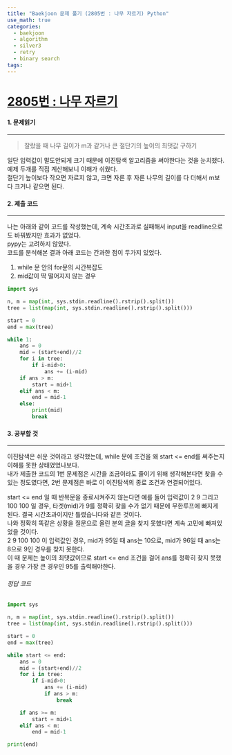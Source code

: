 ```yaml
---
title: "Baekjoon 문제 풀기 (2805번 : 나무 자르기) Python"
use_math: true
categories:
  - baekjoon
  - algorithm
  - silver3
  - retry
  - binary search
tags:
---
```



# [2805번 : 나무 자르기](https://www.acmicpc.net/problem/2805)



#### 1. 문제읽기
---

> 잘랐을 때 나무 길이가 m과 같거나 큰 절단기의 높이의 최댓값 구하기  

일단 입력값이 말도안되게 크기 때문에 이진탐색 알고리즘을 써야한다는 것을 눈치챘다.  
예제 두개를 직접 계산해보니 이해가 쉬웠다.  
절단기 높이보다 작으면 자르지 않고, 크면 자른 후 자른 나무의 길이를 다 더해서 m보다 크거나 같으면 된다.  


#### 2. 제출 코드 
---

나는 아래와 같이 코드를 작성했는데, 계속 시간초과로 실패해서 input을 readline으로도 바꿔봤지만 효과가 없었다.  
pypy는 고려하지 않았다.  
코드를 분석해본 결과 아래 코드는 간과한 점이 두가지 있었다.  

1. while 문 안의 for문의 시간복잡도  
2. mid값이 딱 떨어지지 않는 경우  


```python
import sys

n, m = map(int, sys.stdin.readline().rstrip().split())
tree = list(map(int, sys.stdin.readline().rstrip().split()))

start = 0
end = max(tree)

while 1:
    ans = 0
    mid = (start+end)//2
    for i in tree:
        if i-mid>0:
            ans += (i-mid)
    if ans > m:
        start = mid+1
    elif ans < m:
        end = mid-1
    else:
        print(mid)
        break
```




#### 3. 공부할 것
---

이진탐색은 쉬운 것이라고 생각했는데, while 문에 조건을 왜 start <= end를 써주는지 이해를 못한 상태였었나보다.  
내가 제출한 코드의 1번 문제점은 시간을 조금이라도 줄이기 위해 생각해본다면 찾을 수 있는 정도였다면, 2번 문제점은 바로 이 이진탐색의 종료 조건과 연결되어있다.  



start <= end 일 때 반복문을 종료시켜주지 않는다면 예를 들어 입력값이 2 9 그리고 100 100 일 경우, 타겟(mid)가 9를 정확히 찾을 수가 없기 때문에 무한루프에 빠지게 된다. 결국 시간초과이지만 틀렸습니다와 같은 것이다.  
나와 정확히 똑같은 상황을 질문으로 올린 분의 [글](https://www.acmicpc.net/board/view/67004)을 찾지 못했다면 계속 고민에 빠져있었을 것이다.  
2 9 100 100 이 입력값인 경우, mid가 95일 때 ans는 10으로, mid가 96일 때 ans는 8으로 9인 경우를 찾지 못한다.  
이 때 문제는 높이의 최댓값이므로 start <= end 조건을 걸어 ans를 정확히 찾지 못했을 경우 가장 큰 경우인 95를 출력해야한다.  


###### 정답 코드

```python
import sys

n, m = map(int, sys.stdin.readline().rstrip().split())
tree = list(map(int, sys.stdin.readline().rstrip().split()))

start = 0
end = max(tree)

while start <= end:
    ans = 0
    mid = (start+end)//2
    for i in tree:
        if i-mid>0:
            ans += (i-mid)
            if ans > m:
                break

    if ans >= m:
        start = mid+1
    elif ans < m:
        end = mid-1

print(end)
```



